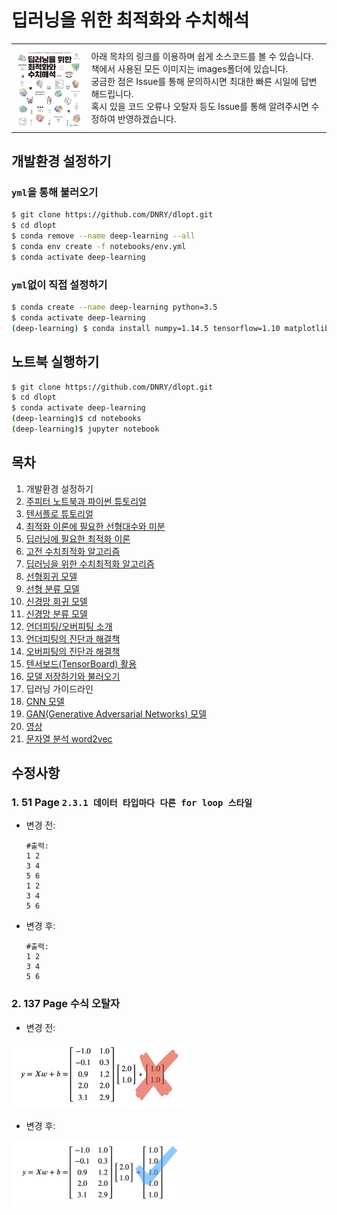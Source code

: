 # 딥러닝을 위한 최적화와 수치해석

<table>
<tr>
    <td><img align="top" src="./images/book_cover.jpg" width="150"></td>
    <td>아래 목차의 링크를 이용하며 쉽게 소스코드를 볼 수 있습니다. 
      <br>책에서 사용된 모든 이미지는 images폴더에 있습니다.
      <br>궁금한 점은 Issue를 통해 문의하시면 최대한 빠른 시일에 답변해드립니다.
      <br>혹시 있을 코드 오류나 오탈자 등도 Issue를 통해 알려주시면 수정하여 반영하겠습니다.
  </td>
</tr>
</table>

## 개발환경 설정하기
### `yml`을 통해 불러오기
```bash
$ git clone https://github.com/DNRY/dlopt.git
$ cd dlopt
$ conda remove --name deep-learning --all
$ conda env create -f notebooks/env.yml
$ conda activate deep-learning

```

### `yml`없이 직접 설정하기
```bash
$ conda create --name deep-learning python=3.5
$ conda activate deep-learning
(deep-learning) $ conda install numpy=1.14.5 tensorflow=1.10 matplotlib=2 jupyter_client=5.3.1 jupyter notebook seaborn scikit-learn setuptools=39.1.0 cython
```

## 노트북 실행하기

```bash
$ git clone https://github.com/DNRY/dlopt.git
$ cd dlopt
$ conda activate deep-learning
(deep-learning)$ cd notebooks
(deep-learning)$ jupyter notebook

```

## 목차
1. 개발환경 설정하기
1. [주피터 노트북과 파이썬 튜토리얼](https://github.com/DNRY/dlopt/blob/master/notebooks/CH02.ipynb)
1. [텐서플로 튜토리얼](https://github.com/DNRY/dlopt/blob/master/notebooks/CH03.ipynb)
1. [최적화 이론에 필요한 선형대수와 미분](https://github.com/DNRY/dlopt/blob/master/notebooks/CH04.ipynb)
1. [딥러닝에 필요한 최적화 이론](https://github.com/DNRY/dlopt/blob/master/notebooks/CH05.ipynb)
1. [고전 수치최적화 알고리즘](https://github.com/DNRY/dlopt/blob/master/notebooks/CH06.ipynb)
1. [딥러닝을 위한 수치최적화 알고리즘](https://github.com/DNRY/dlopt/blob/master/notebooks/CH07.ipynb)
1. [선형회귀 모델](https://github.com/DNRY/dlopt/blob/master/notebooks/CH08.ipynb)
1. [선형 분류 모델](https://github.com/DNRY/dlopt/blob/master/notebooks/CH09.ipynb)
1. [신경망 회귀 모델](https://github.com/DNRY/dlopt/blob/master/notebooks/CH10.ipynb)
1. [신경망 분류 모델](https://github.com/DNRY/dlopt/blob/master/notebooks/CH11.ipynb)
1. [언더피팅/오버피팅 소개](https://github.com/DNRY/dlopt/blob/master/notebooks/CH12.ipynb)
1. [언더피팅의 진단과 해결책](https://github.com/DNRY/dlopt/blob/master/notebooks/CH13.ipynb)
1. [오버피팅의 진단과 해결책](https://github.com/DNRY/dlopt/blob/master/notebooks/CH14.ipynb)
1. [텐서보드(TensorBoard) 활용](https://github.com/DNRY/dlopt/blob/master/notebooks/CH15.ipynb)
1. [모델 저장하기와 불러오기](https://github.com/DNRY/dlopt/blob/master/notebooks/CH16.ipynb)
1. 딥러닝 가이드라인
1. [CNN 모델](https://github.com/DNRY/dlopt/blob/master/notebooks/CH18.ipynb)
1. [GAN(Generative Adversarial Networks) 모델](https://github.com/DNRY/dlopt/blob/master/notebooks/CH19.ipynb)
1. [영상](https://github.com/DNRY/dlopt/blob/master/notebooks/CH20.ipynb)
1. [문자열 분석 word2vec](https://github.com/DNRY/dlopt/blob/master/notebooks/CH21.ipynb)


## 수정사항
### 1. 51 Page `2.3.1 데이터 타입마다 다른 for loop 스타일`
- 변경 전:
    ```
    #출력:
    1 2
    3 4
    5 6
    1 2
    3 4
    5 6
    ```
- 변경 후:
    ```
    #출력:
    1 2
    3 4
    5 6
    ```
### 2. 137 Page 수식 오탈자
- 변경 전:

<img width="274" alt="수정사항2" src="./typos/p137_typo1.png">

- 변경 후:

<img width="274" alt="수정사항2" src="./typos/p137_typo1_fixed.png">
